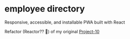 # employee directory

Responsive, accessible, and installable PWA built with React

Refactor (Reactor?? 🤔) of my original [Project-10](https://github.com/jamessouth/Project-10)
